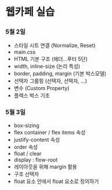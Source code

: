# 웹카페 실습

### 5월 2일

- 스타일 시트 연결 (Normalize, Reset)
- main.css
- HTML 기본 구조 (헤더...푸터 5단)
- width, inline-size (논리 특성)
- border, padding, margin (기본 박스모델)
- 선택자 그룹핑 (선택자, 선택자, ...)
- 변수 (Custom Property)
- 플렉스 박스 기초

### 5월 3일

- box-sizing
- flex container / flex items 속성
- justify-content 속성
- order 속성
- float / clear
- display : flow-root
- 레이아웃을 위해 margin 활용
- 구조 선택자
- float 요소 안에서 float 요소로 정의하기

<!-- ###### EUID ╳ Likelion

# 웹카페(Basic)

웹카페(Basic) 실습 저장소

**techit-school** 폴더로 이동 후 **clone** 

```sh
cd
cd techit-school
```

```sh
git clone https://github.com/seulbinim/basic-ui.git
```

**techit-school** 폴더에 **clone**한 저장소로 이동   

```sh
cd basic-ui
```

**node package** 설치   

```sh
npm install
```

**server** 실행   

```sh
npm run dev
``` -->
